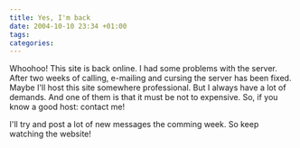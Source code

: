 ```yaml
---
title: Yes, I'm back
date: 2004-10-10 23:34 +01:00
tags:
categories:
---
```

Whoohoo! This site is back online. I had some problems with the server. After two weeks of calling, e-mailing and cursing the server has been fixed.
Maybe I'll host this site somewhere professional. But I always have a lot of demands. And one of them is that it must be not to expensive. So, if you know a good host: contact me!

I'll try and post a lot of new messages the comming week. So keep watching the website!